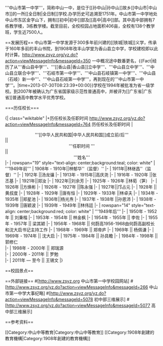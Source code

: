 '''中山市第一中学'''，简称中山一中，是位于[[孙中山|孙中山]]故乡[[中山市|中山市]]的一所[[全日制|全日制]]学校.办学历史可追溯至1751年。中山市第一中学地处中山市东区金字山下，拥有[[初中|初中]]部及[[高中|高中]]部。其中高中部拥有7栋教学楼，3栋教学楼。截至目前，全校校园占地面积406亩，全校有138个教学班，学生近7500人。

==发展历程==
中山市第一中学发源于300多年前兴建的[[铁城|铁城]]义学，传承于160年多前的丰山书院，到1908年改丰山学堂为香山县立中学，学校建校即以此时计算。<ref>http://www.zsyz.org/yz.do?action=viewMessageInfo&messageId=350 一中概况</ref>途中数番更名，{{Fact|经历了从'''香山县中学'''、'''[[香山县|香山县]]立中学'''、'''中山县立中学'''、'''中山县立联合中学'''、'''石岐市第一中学'''、'''中山县石岐镇第一中学'''、'''中山县（石岐）新一中'''、'''中山县石岐第一中学'''，再到现在的'''中山市第一中学'''。|time=2013-07-30T08:23:39+00:00}}学校在1994年被批准为省一级学校。到2007年被确认为广东省国家级示范性普通高中，并被评为[[广东省|广东省]]普通高中教学水平优秀学校。

===历任校长===

{| class="wikitable"
|+历任校长及任职时间 <ref>http://www.zsyz.org/yz.do?action=viewMessageInfo&messageId=764 历任校长及任职时间</ref> 
|<center> '''[[中华人民共和国|中华人民共和国]]成立前/后'''</center> ||<center> '''任职时间 '''</center>|| <center>'''姓名'''</center>
|-
| rowspan="19" style="text-align: center;background:teal; color: white" | '''1949年前'''
| 1908年 - 1910年||林郁华''（监督）''
|-
| 1911年||林继昌''（监督）''
|-
| 1912年 ||汤龙骧
|-
| 1913年 - 1915年||高庆尧
|-
| 1916年 - 1920年 ||张丕基
|-
| 1921年||郑汝
|-
| 1922年||刘余芳
|-
| 1925年 - 1926年 ||林荀（笋）
|-
| 1926年 ||方焕彬
|-
| 1926年 - 1927年 ||陈永强
|-
| 1927年||邝占元
|-
| 1928年 ||黄叔度
|-
| 1928年 - 1929年 ||唐有恒
|-
| 1929年 - 1933年 ||林卓夫
|-
| 1934年 - 1935年 ||郑星池
|-
| 1936年||杨光焘
|-
| 1937年 - 1938年 ||孙恩沛
|-
| 1938年 - 1939年 ||唐颖波
|-
| 1939年 - 1949年 ||林伟廷
|-
| rowspan="14" style="text-align: center;background:red; color: white" | '''1949年后'''
|-
| 1950年 - 1952年   || 刘秉楷 
|-
| 1953年 - 1954年   || 林金枫 
|-
| 1954年 - 1955年  ||  李佐
|-
| 1955年 - 1957年   || 梁其颖 
|-
| 1956年 - 1968年   || 何蔚高<ref>1956-1968由何蔚高副校长和沈大启书记主持工作</ref>
|-
| 1968年 - 1969年   || 郑帝庐 
|-
| 1969年   || 杨佩谦 
|-
| 1969年 - 1974年   || 沈大启 
|-
| 1975年 - 1984年  || 孙具瞻 
|-
| 1984年 - 1998年   ||  郭修仁  
|-
| 1998年 - 2000年   || 郑瑞源  
|-
| 2000年 - 2011年   || 罗勉  
|-
| 2011年 — 至今   || 王锡文 
|}

==校园景点==

<gallery></gallery>

==外部链接==
#[http://www.zsyz.org 中山市第一中学校园网站]
#[http://www.zsyz.org/yz.do?action=viewMessageInfo&messageId=266 中山市第一中学大事纪略]
#[http://www.zsyz.org/yz.do?action=viewMessageInfo&messageId=5078 初中部三维展示]
#[http://www.zsyz.org/yz.do?action=viewMessageInfo&messageId=5077 高中部三维展示]

==参考资料==
<references/>

[[Category:中山中等教育|Category:中山中等教育]]
[[Category:1908年創建的教育機構|Category:1908年創建的教育機構]]